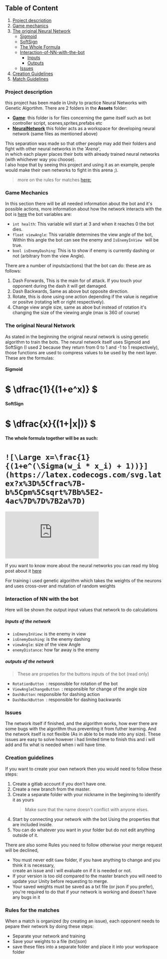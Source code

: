 
## Table of Content
1. [Project description](#project-description)
2. [Game mechanics](#game-mechanics)
3. [The original Neural Network](#the-original-neural-network)
   * [Sigmoid](#sigmoid)
   * [SoftSign](#softsign)
   * [The Whole Formula](#the-whole-formula-together-will-be-as-such)
   * [Interaction-of-NN-with-the-bot](#interaction-of-nn-with-the-bot)
      * [Inputs]()
      * [Outputs]() 
    * [Issues](#issues)
4. [Creation Guidelines](#creation-guidelines)
5. [Match Guidelines](#rules-for-the-matches)
### Project description 
this project has been made in Unity to practice Neural Networks with Genetic Algortihm. 
There are 2 folders in the **Assets** folder:
 

 - [**Game**](#game-mechanics): this folder is for files concerning the game itself such as bot controller script, scenes,sprites,prefabs etc   
 - [**NeuralNetwork**](#the-original-neural-network) this folder acts as a workspace for developing neural network (same files as mentioned above)

This separation was made so that other people may add their folders and fight with other neural networks in the *'Arena'*,   
in which each player places their bots with already trained neural networks (with whichever way you choose).  
I also hope that by seeing this project and using it as an example, people would make their own networks to fight in this arena ;).
>more on the rules for matches [here:](#rules-for-the-matches)

### Game Mechanics
In this section there will be all needed information about the bot and it's possible actions,
more information about how the network interacts with the bot  is [here](#interaction-of-NN-with-the-bot)
the bot variables are:
>>>
* `int health`: This variable will start at 3 and when it reaches 0 the bot dies.  
* `float viewAngle`: This variable determines the view angle of the bot, Within this angle the bot can see the enemy and `IsEnemyInView ` will be true.        
* `bool isEnemyDashing`: This is to show if enemy is currently dashing or not (arbitrary from the view Angle).
>>>

There are a number of inputs(actions) that the bot can do: these are as follows:

1. Dash Forwards, This is the main for of attack. If you touch your opponent during the dash it will get damaged.
2. Dash Backwards, Same as above but opposite direction.
3. Rotate, this is done using one action depending if the value is negative or positve (rotating left or right respectively).
4. Change view angle size, same as aboe but instead of rotation it's changing the size of the viewing angle (max is 360 of course)

### The original Neural Network
As stated in the beginning the original neural network is using genetic algorithm to train the bots.
The neural network itself uses Sigmoid and SoftSign (I used 2 because they return from 0 to 1 and -1 to 1 respectively),
those functions are used to compress values to be used by the next layer.
These are the formulas:
>>>
#### Sigmoid
# $` \dfrac{1}{(1+e^x)} `$

#### SoftSign
# $` \dfrac{x}{(1+|x|)} `$

#### The whole formula together will be as such:
# ` ![\Large x=\frac{1}{(1+e^(\Sigma(w_i * x_i) + 1))}](https://latex.codecogs.com/svg.latex?x%3D%5Cfrac%7B-b%5Cpm%5Csqrt%7Bb%5E2-4ac%7D%7D%7B2a%7D) `

![\Large x=\frac{-b\pm\sqrt{b^2-4ac}}{2a}](https://latex.codecogs.com/svg.latex?x%3D%5Cfrac%7B-b%5Cpm%5Csqrt%7Bb%5E2-4ac%7D%7D%7B2a%7D)
>>>
If you want to know more about the neural networks you can read my blog post about it [here](https://steemit.com/programming/@reborninferno/day-2-or-part-2-neural-networks-and-what-you-eat-them-with)

For training i used genetic algorithm which takes the weights of the neurons and uses cross-over and mutation of random weights

### Interaction of NN with the bot
Here will be shown the output input values that network to do calculations

##### Inputs of the network
* `isEmenyInView`: is the enemy in view
* `isEnemyDashing`: is the enemy dashing
* `viewAngle`: size of the view Angle
* `enemyDistance`: how far away is the enemy

##### outputs of the network
> These are propeties for the buttons inputs of the bot (read only)
* `RotationButton `: responsible for rotation of the bot
* `ViewAngleChangeButton `: responsible for change of the angle size
* `DashButton`: responsible for dashing action
* `DashBackButton `: responsible for dashing backwards

### Issues
The network itself if finished, and the algorithm works, how ever there are some bugs with the algorithm thus preventing it from futher learning. And the network itself is not flexible (As in able to be made into any size).
These issues are easy to solve however i had limited time to finish this and i will add and fix what is needed when i will have time.

### Creation guidelines
If you want to create your own network then you would need to follow these steps:

1. Create a gitlab account if you don't have one.
2. Create a new branch from the master.
3. Create a separate folder with your nickname in the beginning to identify it as yours
   > Make sure that the name doesn't conflict with anyone elses.
4. Start by connecting your network with the bot Using the properties that are included inside.
5. You can do whatever you want in your folder but do not edit anything outside of it.

There are also some Rules you need to follow otherwise your merge request will be declined,
* You must never edit `Game` folder, if you have anything to change and you think it is necessary,   
  create an issue and i will evaluate on if it is needed or not.
* If your version is too old compared to the master branch you will need to update your Unity before requesting to merge.
* Your saved weights must be saved as a txt file (or json if you prefer),  
 you're required to do that if your network is working and doesn't have any bugs in it

### Rules for the matches
When a match is organized (by creating an issue), each opponent needs to pepare their network by doing these steps:
* Separate your network and training
* Save your weights to a file (txt/json)
* save these files into a separate folder and place it into your workspace folder


<!--stackedit_data:
eyJoaXN0b3J5IjpbMjc4NTkxMjI2XX0=
-->
